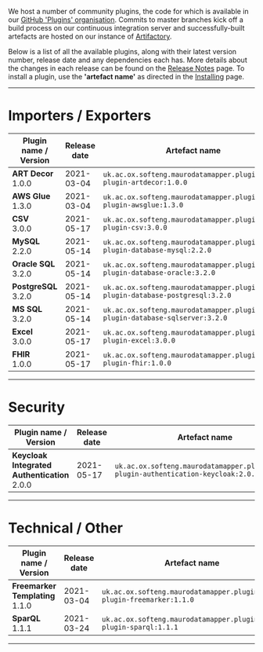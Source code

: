 We host a number of community plugins, the code for which is available in
our [GitHub 'Plugins' organisation](https://github.com/MauroDataMapper-Plugins).
Commits to master branches kick off a build process on our continuous integration server and successfully-built artefacts are hosted on our instance
of [Artifactory](https://jenkins.cs.ox.ac.uk/artifactory).

Below is a list of all the available plugins, along with their latest version number, release date and any dependencies each has. More details about the
changes in each release can be found on the [Release Notes](/about/release-notes) page. To install a plugin, use the **'artefact name'** as directed in
the [Installing](../docker) page.

---

# Importers / Exporters

<table style="width: 100%;">
    <thead>
        <tr>
            <th style="width: 25%;"><b>Plugin name / Version</b></th>
            <th style="width: 20%;"><b>Release date</b></th>
            <th style="width: 25%;"><b>Artefact name</b></th>
            <th style="width: 30%;"><b>Dependencies</b></th>
        </tr>
    </thead>
    <tbody>
<tr>
            <td><b>ART Decor</b><br/>1.0.0</td>
            <td>2021-03-04</td>
            <td><code>uk.ac.ox.softeng.maurodatamapper.plugins:mdm-plugin-artdecor:1.0.0</code></td>
            <td>Core &gt;= 4.2.0</td>
        </tr>
<tr>
            <td><b>AWS Glue</b><br/>1.3.0</td>
            <td>2021-03-04</td>
            <td><code>uk.ac.ox.softeng.maurodatamapper.plugins:mdm-plugin-awsglue:1.3.0</code></td>
            <td>Core &gt;= 4.2.0</td>
        </tr>
<tr>
            <td><b>CSV</b><br/>3.0.0</td>
            <td>2021-05-17</td>
            <td><code>uk.ac.ox.softeng.maurodatamapper.plugins:mdm-plugin-csv:3.0.0</code></td>
            <td>Core &gt;= 4.5.0</td>
        </tr>
<tr>
            <td><b>MySQL</b><br/>2.2.0</td>
            <td>2021-05-14</td>
            <td><code>uk.ac.ox.softeng.maurodatamapper.plugins:mdm-plugin-database-mysql:2.2.0</code></td>
            <td>Core &gt;= 4.2.0</td>
        </tr>
<tr>
            <td><b>Oracle SQL</b><br/>3.2.0</td>
            <td>2021-05-14</td>
            <td><code>uk.ac.ox.softeng.maurodatamapper.plugins:mdm-plugin-database-oracle:3.2.0</code></td>
            <td>Core &gt;= 4.2.0</td>
        </tr>
<tr>
            <td><b>PostgreSQL</b><br/>3.2.0</td>
            <td>2021-05-14</td>
            <td><code>uk.ac.ox.softeng.maurodatamapper.plugins:mdm-plugin-database-postgresql:3.2.0</code></td>
            <td>Core &gt;= 4.2.0</td>
        </tr>
<tr>
            <td><b>MS SQL</b><br/>3.2.0</td>
            <td>2021-05-14</td>
            <td><code>uk.ac.ox.softeng.maurodatamapper.plugins:mdm-plugin-database-sqlserver:3.2.0</code></td>
            <td>Core &gt;= 4.2.0</td>
        </tr>
<tr>
            <td><b>Excel</b><br/>3.0.0</td>
            <td>2021-05-17</td>
            <td><code>uk.ac.ox.softeng.maurodatamapper.plugins:mdm-plugin-excel:3.0.0</code></td>
            <td>Core &gt;= 4.5.0</td>
        </tr>
<tr>
            <td><b>FHIR</b><br/>1.0.0</td>
            <td>2021-05-17</td>
            <td><code>uk.ac.ox.softeng.maurodatamapper.plugins:mdm-plugin-fhir:1.0.0</code></td>
            <td>Core &gt;= 4.5.0</td>
        </tr>
</tbody>
</table>

---

# Security

<table style="width: 100%;">
    <thead>
        <tr>
            <th style="width: 25%;"><b>Plugin name / Version</b></th>
            <th style="width: 20%;"><b>Release date</b></th>
            <th style="width: 25%;"><b>Artefact name</b></th>
            <th style="width: 30%;"><b>Dependencies</b></th>
        </tr>
    </thead>
    <tbody>
<tr>
            <td><b>Keycloak Integrated Authentication</b><br/>2.0.0</td>
            <td>2021-05-17</td>
            <td><code>uk.ac.ox.softeng.maurodatamapper.plugins:mdm-plugin-authentication-keycloak:2.0.0</code></td>
            <td>Core &gt;= 4.5.0</td>
        </tr>
</tbody>
</table>

---

# Technical / Other

<table style="width: 100%;">
    <thead>
        <tr>
            <th style="width: 25%;"><b>Plugin name / Version</b></th>
            <th style="width: 20%;"><b>Release date</b></th>
            <th style="width: 25%;"><b>Artefact name</b></th>
            <th style="width: 30%;"><b>Dependencies</b></th>
        </tr>
    </thead>
    <tbody>
<tr>
            <td><b>Freemarker Templating</b><br/>1.1.0</td>
            <td>2021-03-04</td>
            <td><code>uk.ac.ox.softeng.maurodatamapper.plugins:mdm-plugin-freemarker:1.1.0</code></td>
            <td>Core &gt;= 4.2.0</td>
        </tr>
<tr>
            <td><b>SparQL</b><br/>1.1.1</td>
            <td>2021-03-24</td>
            <td><code>uk.ac.ox.softeng.maurodatamapper.plugins:mdm-plugin-sparql:1.1.1</code></td>
            <td>Core &gt;= 4.2.0</td>
        </tr>
</tbody>
</table>

<!--  LocalWords:  plugins Artifactory plugin thead tr th tbody td br
 -->
<!--  LocalWords:  gt PostgreSQL AWS Keycloak Freemarker Sparql
 -->

---